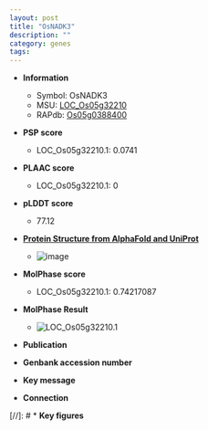 ```yaml
---
layout: post
title: "OsNADK3"
description: ""
category: genes
tags: 
---
```


* **Information**  
    + Symbol: OsNADK3  
    + MSU: [LOC_Os05g32210](http://rice.plantbiology.msu.edu/cgi-bin/ORF_infopage.cgi?orf=LOC_Os05g32210)  
    + RAPdb: [Os05g0388400](http://rapdb.dna.affrc.go.jp/viewer/gbrowse_details/irgsp1?name=Os05g0388400)  

* **PSP score**  
    + LOC_Os05g32210.1: 0.0741 

* **PLAAC score**  
    + LOC_Os05g32210.1: 0 

* **pLDDT score**
    + 77.12

* **[Protein Structure from AlphaFold and UniProt](https://www.uniprot.org/uniprotkb/Q60E60/entry#structure)**
    + ![image](https://ricepsp.github.io/images/Q6/AF-Q60E60-F1.png)

* **MolPhase score**
    + LOC_Os05g32210.1: 0.74217087

* **MolPhase Result**
    + ![LOC_Os05g32210.1](https://304243504.github.io/Pictures/LOC_Os05g/LOC_Os05g32210.1.png)

* **Publication**  

* **Genbank accession number**  

* **Key message**  

* **Connection**  

[//]: # * **Key figures**  


